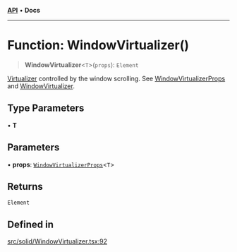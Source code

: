[**API**](../../API.md) • **Docs**

***

# Function: WindowVirtualizer()

> **WindowVirtualizer**\<`T`\>(`props`): `Element`

[Virtualizer](Virtualizer.md) controlled by the window scrolling. See [WindowVirtualizerProps](../interfaces/WindowVirtualizerProps.md) and [WindowVirtualizer](WindowVirtualizer.md).

## Type Parameters

• **T**

## Parameters

• **props**: [`WindowVirtualizerProps`](../interfaces/WindowVirtualizerProps.md)\<`T`\>

## Returns

`Element`

## Defined in

[src/solid/WindowVirtualizer.tsx:92](https://github.com/inokawa/virtua/blob/1d47c9dfe46a1eb142dc7f013014bc102340e99f/src/solid/WindowVirtualizer.tsx#L92)
